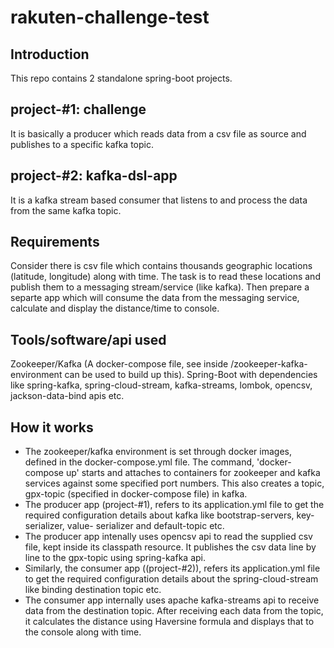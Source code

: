 # rakuten-challenge-test

Introduction
------------
This repo contains 2 standalone spring-boot projects.

project-#1: challenge
--------------------
It is basically a producer which reads data from a csv file as source and publishes to a specific kafka topic.

project-#2: kafka-dsl-app
-------------------------
It is a kafka stream based consumer that listens to and process the data from the same kafka topic.

Requirements
------------
Consider there is csv file which contains thousands geographic locations (latitude, longitude) along with time.
The task is to read these locations and publish them to a messaging stream/service (like kafka). 
Then prepare a separte app which will consume the data from the messaging service, calculate and display the distance/time to console.

Tools/software/api used
-----------------------
Zookeeper/Kafka (A docker-compose file, see inside /zookeeper-kafka-environment can be used to build up this).
Spring-Boot with dependencies like spring-kafka, spring-cloud-stream, kafka-streams, lombok, opencsv, jackson-data-bind apis etc.

How it works
------------
- The zookeeper/kafka environment is set through docker images, defined in the docker-compose.yml file. The command, 'docker-compose up' starts and attaches to containers
  for zookeeper and kafka services against some specified port numbers. This also creates a topic, gpx-topic (specified in docker-compose file) in kafka.
- The producer app (project-#1), refers to its application.yml file to get the required configuration details about kafka like bootstrap-servers, key-serializer, value-      serializer and default-topic etc.
- The producer app intenally uses opencsv api to read the supplied csv file, kept inside its classpath resource. It publishes the csv data line by line to the gpx-topic using 
  spring-kafka api.
- Similarly, the consumer app ((project-#2)), refers its application.yml file to get the required configuration details about the spring-cloud-stream like binding destination topic etc.
- The consumer app internally uses apache kafka-streams api to receive data from the destination topic. After receiving each data from the topic, it calculates the distance
   using Haversine formula and displays that to the console along with time.
